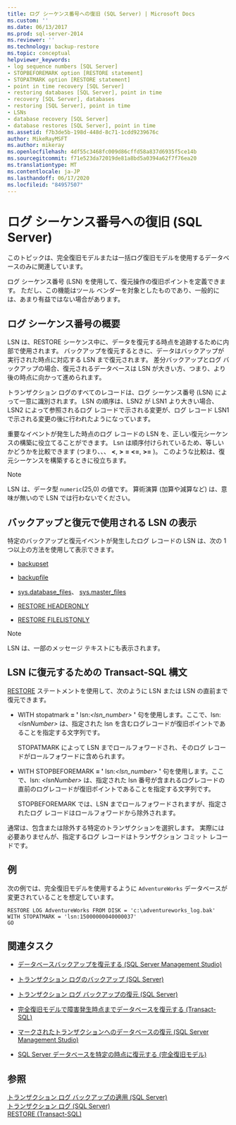 ```yaml
---
title: ログ シーケンス番号への復旧 (SQL Server) | Microsoft Docs
ms.custom: ''
ms.date: 06/13/2017
ms.prod: sql-server-2014
ms.reviewer: ''
ms.technology: backup-restore
ms.topic: conceptual
helpviewer_keywords:
- log sequence numbers [SQL Server]
- STOPBEFOREMARK option [RESTORE statement]
- STOPATMARK option [RESTORE statement]
- point in time recovery [SQL Server]
- restoring databases [SQL Server], point in time
- recovery [SQL Server], databases
- restoring [SQL Server], point in time
- LSNs
- database recovery [SQL Server]
- database restores [SQL Server], point in time
ms.assetid: f7b3de5b-198d-448d-8c71-1cdd9239676c
author: MikeRayMSFT
ms.author: mikeray
ms.openlocfilehash: 4df55c3468fc009d86cffd58a837d6935f5ce14b
ms.sourcegitcommit: f71e523da72019de81a8bd5a0394a62f7f76ea20
ms.translationtype: MT
ms.contentlocale: ja-JP
ms.lasthandoff: 06/17/2020
ms.locfileid: "84957507"
---
```

# <a name="recover-to-a-log-sequence-number-sql-server"></a>ログ シーケンス番号への復旧 (SQL Server)
  このトピックは、完全復旧モデルまたは一括ログ復旧モデルを使用するデータベースのみに関連しています。  
  
 ログ シーケンス番号 (LSN) を使用して、復元操作の復旧ポイントを定義できます。 ただし、この機能はツール ベンダーを対象としたものであり、一般的には、あまり有益ではない場合があります。  
  
##  <a name="overview-of-log-sequence-numbers"></a><a name="LSNs"></a> ログ シーケンス番号の概要  
 LSN は、RESTORE シーケンス中に、データを復元する時点を追跡するために内部で使用されます。 バックアップを復元するときに、データはバックアップが実行された時点に対応する LSN まで復元されます。 差分バックアップとログ バックアップの場合、復元されるデータベースは LSN が大きい方、つまり、より後の時点に向かって進められます。  
  
 トランザクション ログのすべてのレコードは、ログ シーケンス番号 (LSN) によって一意に識別されます。 LSN の順序は、LSN2 が LSN1 より大きい場合、LSN2 によって参照されるログ レコードで示される変更が、ログ レコード LSN1 で示される変更の後に行われたようになっています。  
  
 重要なイベントが発生した時点のログ レコードの LSN を、正しい復元シーケンスの構築に役立てることができます。 Lsn は順序付けられているため、等しいかどうかを比較できます (つまり、、、 **\<**, **>** **=** **\<=**, **>=** )。 このような比較は、復元シーケンスを構築するときに役立ちます。  
  
> [!NOTE]  
>  LSN は、データ型 `numeric`(25,0) の値です。 算術演算 (加算や減算など) は、意味が無いので LSN では行わないでください。  
  

  
## <a name="viewing-lsns-used-by-backup-and-restore"></a>バックアップと復元で使用される LSN の表示  
 特定のバックアップと復元イベントが発生したログ レコードの LSN は、次の 1 つ以上の方法を使用して表示できます。  
  
-   [backupset](/sql/relational-databases/system-tables/backupset-transact-sql)  
  
-   [backupfile](/sql/relational-databases/system-tables/backupfile-transact-sql)  
  
-   [sys.database_files](/sql/relational-databases/system-catalog-views/sys-database-files-transact-sql)、 [sys.master_files](/sql/relational-databases/system-catalog-views/sys-master-files-transact-sql)  
  
-   [RESTORE HEADERONLY](/sql/t-sql/statements/restore-statements-headeronly-transact-sql)  
  
-   [RESTORE FILELISTONLY](/sql/t-sql/statements/restore-statements-filelistonly-transact-sql)  
  
> [!NOTE]  
>  LSN は、一部のメッセージ テキストにも表示されます。  
  
## <a name="transact-sql-syntax-for-restoring-to-an-lsn"></a>LSN に復元するための Transact-SQL 構文  
 [RESTORE](/sql/t-sql/statements/restore-statements-transact-sql) ステートメントを使用して、次のように LSN または LSN の直前まで復元できます。  
  
-   WITH stopatmark **= '** lsn:_<lsn_number>_ **'** 句を使用します。ここで、lsn: *\<lsnNumber>* は、指定された lsn を含むログレコードが復旧ポイントであることを指定する文字列です。  
  
     STOPATMARK によって LSN までロールフォワードされ、そのログ レコードがロールフォワードに含められます。  
  
-   WITH STOPBEFOREMARK **= '** lsn:_<lsn_number>_ **'** 句を使用します。ここで、lsn: *\<lsnNumber>* は、指定された lsn 番号が含まれるログレコードの直前のログレコードが復旧ポイントであることを指定する文字列です。  
  
     STOPBEFOREMARK では、LSN までロールフォワードされますが、指定されたログ レコードはロールフォワードから除外されます。  
  
 通常は、包含または除外する特定のトランザクションを選択します。 実際には必要ありませんが、指定するログ レコードはトランザクション コミット レコードです。  
  
## <a name="examples"></a>例  
 次の例では、完全復旧モデルを使用するように `AdventureWorks` データベースが変更されていることを想定しています。  
  
```  
RESTORE LOG AdventureWorks FROM DISK = 'c:\adventureworks_log.bak'   
WITH STOPATMARK = 'lsn:15000000040000037'  
GO  
```  
  
##  <a name="related-tasks"></a><a name="RelatedTasks"></a> 関連タスク  
  
-   [データベースバックアップを復元する &#40;SQL Server Management Studio&#41;](restore-a-database-backup-using-ssms.md)  
  
-   [トランザクション ログのバックアップ &#40;SQL Server&#41;](back-up-a-transaction-log-sql-server.md)  
  
-   [トランザクション ログ バックアップの復元 &#40;SQL Server&#41;](restore-a-transaction-log-backup-sql-server.md)  
  
-   [完全復旧モデルで障害発生時点までデータベースを復元する &#40;Transact-SQL&#41;](restore-database-to-point-of-failure-full-recovery.md)  
  
-   [マークされたトランザクションへのデータベースの復元 &#40;SQL Server Management Studio&#41;](restore-a-database-to-a-marked-transaction-sql-server-management-studio.md)  
  
-   [SQL Server データベースを特定の時点に復元する &#40;完全復旧モデル&#41;](restore-a-sql-server-database-to-a-point-in-time-full-recovery-model.md)  
  
## <a name="see-also"></a>参照  
 [トランザクション ログ バックアップの適用 &#40;SQL Server&#41;](transaction-log-backups-sql-server.md)   
 [トランザクション ログ &#40;SQL Server&#41;](../logs/the-transaction-log-sql-server.md)   
 [RESTORE &#40;Transact-SQL&#41;](/sql/t-sql/statements/restore-statements-transact-sql)  
  
  
